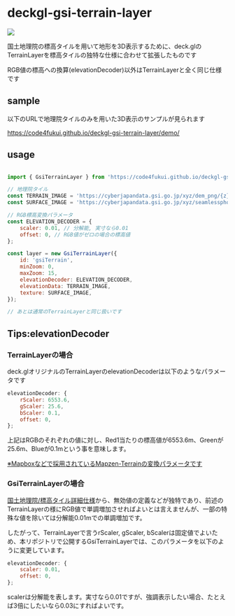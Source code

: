 # deckgl-gsi-terrain-layer

<img src='./sample.jpg'>

国土地理院の標高タイルを用いて地形を3D表示するために、deck.glのTerrainLayerを標高タイルの独特な仕様に合わせて拡張したものです

RGB値の標高への換算(elevationDecoder)以外はTerrainLayerと全く同じ仕様です


## sample

以下のURLで地理院タイルのみを用いた3D表示のサンプルが見られます

https://code4fukui.github.io/deckgl-gsi-terrain-layer/demo/


## usage

```javascript

import { GsiTerrainLayer } from 'https://code4fukui.github.io/deckgl-gsi-terrain-layer/index.js';

// 地理院タイル
const TERRAIN_IMAGE = 'https://cyberjapandata.gsi.go.jp/xyz/dem_png/{z}/{x}/{y}.png';
const SURFACE_IMAGE = 'https://cyberjapandata.gsi.go.jp/xyz/seamlessphoto/{z}/{x}/{y}.jpg';

// RGB標高変換パラメータ
const ELEVATION_DECODER = {
    scaler: 0.01, // 分解能, 実寸なら0.01
    offset: 0, // RGB値がゼロの場合の標高値
};

const layer = new GsiTerrainLayer({
    id: 'gsiTerrain',
    minZoom: 0,
    maxZoom: 15,
    elevationDecoder: ELEVATION_DECODER,
    elevationData: TERRAIN_IMAGE,
    texture: SURFACE_IMAGE,
});

// あとは通常のTerrainLayerと同じ扱いです
```

## Tips:elevationDecoder

### TerrainLayerの場合

deck.glオリジナルのTerrainLayerのelevationDecoderは以下のようなパラメータです

```javascript
elevationDecoder: {
    rScaler: 6553.6,
    gScaler: 25.6,
    bScaler: 0.1,
    offset: 0,
};
```

上記はRGBのそれぞれの値に対し、Red1当たりの標高値が6553.6m、Greenが25.6m、Blueが0.1mという事を意味します。

[※Mapboxなどで採用されているMapzen-Terrainの変換パラメータです](https://docs.mapbox.com/help/troubleshooting/access-elevation-data/)

### GsiTerrainLayerの場合

[国土地理院/標高タイル詳細仕様](https://maps.gsi.go.jp/development/demtile.html)から、無効値の定義などが独特であり、前述のTerrainLayerの様にRGB値で単調増加させればよいとは言えませんが、一部の特殊な値を除いては分解能0.01mでの単調増加です。

したがって、TerrainLayerで言うrScaler, gScaler, bScalerは固定値でよいため、本リポジトリで公開するGsiTerrainLayerでは、このパラメータを以下のように変更しています。

```javascript
elevationDecoder: {
    scaler: 0.01,
    offset: 0,
};
```

scalerは分解能を表します。実寸なら0.01ですが、強調表示したい場合、たとえば3倍にしたいなら0.03にすればよいです。